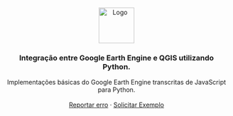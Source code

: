 


<!-- PROJECT LOGO -->
<br />
<p align="center">
  <a href="https://github.com/github_username/repo_name">
    <img src="images/logo.png" alt="Logo" width="80" height="80">
  </a>

  <h3 align="center"> Integração entre Google Earth Engine e QGIS utilizando Python.</h3>

  <p align="center">
     Implementações básicas do Google Earth Engine transcritas de JavaScript para Python.
    <br />
    <br />
     <a href="https://github.com/github_username/repo_name/issues">Reportar erro</a>
    ·
    <a href="https://github.com/github_username/repo_name/issues">Solicitar Exemplo</a>
  </p>
</p>
